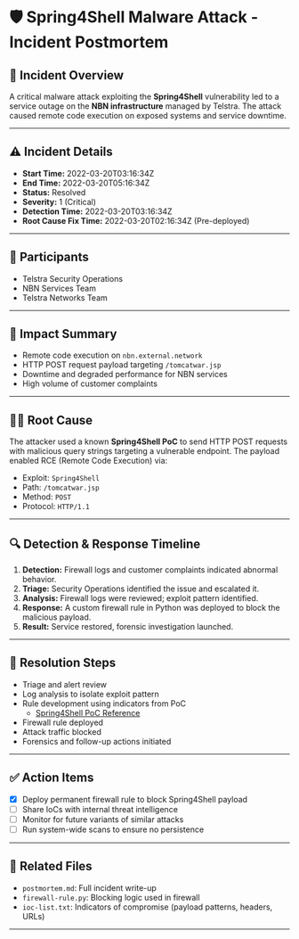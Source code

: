 # 🛡️ Spring4Shell Malware Attack - Incident Postmortem

## 📅 Incident Overview

A critical malware attack exploiting the **Spring4Shell** vulnerability led to a service outage on the **NBN infrastructure** managed by Telstra. The attack caused remote code execution on exposed systems and service downtime.

---

## ⚠️ Incident Details

- **Start Time:** 2022-03-20T03:16:34Z  
- **End Time:** 2022-03-20T05:16:34Z  
- **Status:** Resolved  
- **Severity:** 1 (Critical)  
- **Detection Time:** 2022-03-20T03:16:34Z  
- **Root Cause Fix Time:** 2022-03-20T02:16:34Z (Pre-deployed)

---

## 👥 Participants

- Telstra Security Operations  
- NBN Services Team  
- Telstra Networks Team  

---

## 🧨 Impact Summary

- Remote code execution on `nbn.external.network`  
- HTTP POST request payload targeting `/tomcatwar.jsp`  
- Downtime and degraded performance for NBN services  
- High volume of customer complaints  

---

## 🕵️‍♂️ Root Cause

The attacker used a known **Spring4Shell PoC** to send HTTP POST requests with malicious query strings targeting a vulnerable endpoint. The payload enabled RCE (Remote Code Execution) via:

- Exploit: `Spring4Shell`  
- Path: `/tomcatwar.jsp`  
- Method: `POST`  
- Protocol: `HTTP/1.1`  

---

## 🔍 Detection & Response Timeline

1. **Detection:** Firewall logs and customer complaints indicated abnormal behavior.  
2. **Triage:** Security Operations identified the issue and escalated it.  
3. **Analysis:** Firewall logs were reviewed; exploit pattern identified.  
4. **Response:** A custom firewall rule in Python was deployed to block the malicious payload.  
5. **Result:** Service restored, forensic investigation launched.

---

## 🔧 Resolution Steps

- Triage and alert review  
- Log analysis to isolate exploit pattern  
- Rule development using indicators from PoC  
  - [Spring4Shell PoC Reference](https://github.com/craig/SpringCore0day/blob/main/exp.py)  
- Firewall rule deployed  
- Attack traffic blocked  
- Forensics and follow-up actions initiated  

---

## ✅ Action Items

- [x] Deploy permanent firewall rule to block Spring4Shell payload  
- [ ] Share IoCs with internal threat intelligence  
- [ ] Monitor for future variants of similar attacks  
- [ ] Run system-wide scans to ensure no persistence  

---

## 📁 Related Files

- `postmortem.md`: Full incident write-up  
- `firewall-rule.py`: Blocking logic used in firewall  
- `ioc-list.txt`: Indicators of compromise (payload patterns, headers, URLs)

---
